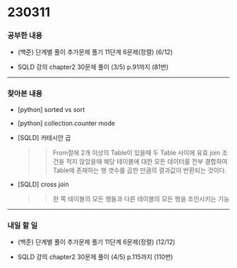 # 230311

### 공부한 내용

- (백준) 단계별 풀이 추가문제 풀기 11단계 6문제(정렬) (6/12)

- SQLD 강의 chapter2 30문제 풀이 (3/5) p.91까지 (81번)

---

### 찾아본 내용

- [python] sorted vs sort

- [python] collection.counter mode

- [SQLD] 카테시안 곱

  > > From절에 2개 이상의 Table이 있을때 두 Table 사이에 유효 join 조건을 적지 않았을때 해당 테이블에 대한 모든 데이터를 전부 결합하여 Table에 존재하는 행 갯수를 곱한 만큼의 결과값이 반환되는 것이다.

- [SQLD] cross join
  > > 한 쪽 테이블의 모든 행들과 다른 테이블의 모든 행을 조인시키는 기능

---

### 내일 할 일

- (백준) 단계별 풀이 추가문제 풀기 11단계 6문제(정렬) (12/12)

- SQLD 강의 chapter2 30문제 풀이 (4/5) p.115까지 (110번)

